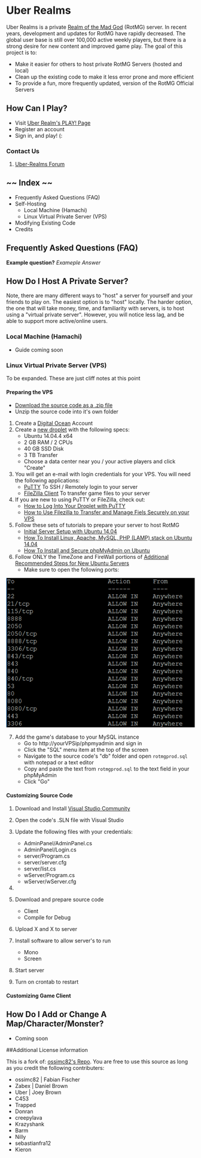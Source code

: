 # Uber Realms #

Uber Realms is a private [Realm of the Mad God](http://uber-realms.com/download.html) (RotMG) server. In recent years, development and updates for RotMG have rapidly decreased. The global user base is still over 100,000 active weekly players, but there is a strong desire for new content and improved game play. The goal of this project is to:

- Make it easier for others to host private RotMG Servers (hosted and local)
- Clean up the existing code to make it less error prone and more efficient
- To provide a fun, more frequently updated, version of the RotMG Official Servers


## How Can I Play? ##

- Visit [Uber Realm's PLAY! Page](http://uber-realms.com/play/)
- Register an account
- Sign in, and play! (:


### Contact Us ###

1. [Uber-Realms Forum](http://uber-realms.com/forum)


## ~~ Index ~~ ##

- Frequently Asked Questions (FAQ)
- Self-Hosting
	- Local Machine (Hamachi)
	- Linux Virtual Private Server (VPS)
- Modifying Existing Code
- Credits


## Frequently Asked Questions (FAQ) ##

**Example question?**
*Exameple Answer*

## How Do I Host A Private Server? ##

Note, there are many different ways to "host" a server for yourself and your friends to play on. The easiest option is to "host" locally. The harder option, the one that will take money, time, and familiarity with servers, is to host using a "virtual private server". However, you will notice less lag, and be able to support more active/online users.

### Local Machine (Hamachi) ###

- Guide coming soon

### Linux Virtual Private Server (VPS) ###

To be expanded. These are just cliff notes at this point

#### Preparing the VPS ####

- [Download the source code as a .zip file](https://github.com/djb-code/fabiano-swagger-of-doom/archive/master.zip)
- Unzip the source code into it's own folder

1. Create a [Digital Ocean](https://m.do.co/c/890ee383410b) Account
2. Create a [new droplet](https://cloud.digitalocean.com/droplets/new) with the following specs:
    - Ubuntu 14.04.4 x64
    - 2 GB RAM / 2 CPUs
    - 40 GB SSD Disk
    - 3 TB Transfer
    - Choose a data center near you / your active players and click "Create"
3. You will get an e-mail with login credentials for your VPS. You will need the following applications:
    - [PuTTY](http://www.chiark.greenend.org.uk/~sgtatham/putty/download.html) To SSH / Remotely login to your server
    - [FileZilla Client](https://filezilla-project.org/) To transfer game files to your server
4. If you are new to using PuTTY or FileZilla, check out:
    - [How to Log Into Your Droplet with PuTTY](https://www.digitalocean.com/community/tutorials/how-to-log-into-your-droplet-with-putty-for-windows-users)
    - [How to Use Filezilla to Transfer and Manage Fiels Securely on your VPS](https://www.digitalocean.com/community/tutorials/how-to-use-filezilla-to-transfer-and-manage-files-securely-on-your-vps)
5. Follow these sets of tutorials to prepare your server to host RotMG
    - [Initial Server Setup with Ubuntu 14.04](https://www.digitalocean.com/community/tutorials/initial-server-setup-with-ubuntu-14-04)
    - [How To Install Linux, Apache, MySQL, PHP (LAMP) stack on Ubuntu 14.04](https://www.digitalocean.com/community/tutorials/how-to-install-linux-apache-mysql-php-lamp-stack-on-ubuntu-14-04)
    - [How To Install and Secure phpMyAdmin on Ubuntu](https://www.digitalocean.com/community/tutorials/how-to-install-and-secure-phpmyadmin-on-ubuntu-12-04)
6. Follow ONLY the TimeZone and FireWall portions of [Additional Recommended Steps for New Ubuntu Servers](https://www.digitalocean.com/community/tutorials/additional-recommended-steps-for-new-ubuntu-14-04-servers)
    - Make sure to open the following ports:
 
![Open Ports](/docs/open-ports.png?raw=true "Open Ports")

7. Add the game's database to your MySQL instance
    - Go to http://yourVPSip/phpmyadmin and sign in
    - Click the "SQL" menu item at the top of the screen
    - Navigate to the source code's "db" folder and open `rotmgprod.sql` with notepad or a text editor
    - Copy and paste the text from `rotmgprod.sql` to the text field in your phpMyAdmin
    - Click "Go"
    

#### Customizing Source Code ####

1. Download and Install [Visual Studio Community](https://www.visualstudio.com/en-us/downloads/download-visual-studio-vs.aspx)
2. Open the code's .SLN file with Visual Studio
3. Update the following files with your credentials:
    - AdminPanel/AdminPanel.cs
    - AdminPanel/Login.cs
    - server/Program.cs
    - server/server.cfg
    - server/list.cs
    - wServer/Program.cs
    - wServer/wServer.cfg
11. 
    
7. Download and prepare source code
    - Client
    - Compile for Debug
8. Upload X and X to server
9. Install software to allow server's to run
    - Mono
    - Screen
10. Start server
11. Turn on crontab to restart


#### Customizing Game Client ####


## How Do I Add or Change A Map/Character/Monster? ##

- Coming soon


##Additional License information

This is a fork of: [ossimc82's Repo](https://github.com/ossimc82/fabiano-swagger-of-doom). You are free to use this source as long as you credit the following contributers:

- ossimc82 | Fabian Fischer
- Zabex | Daniel Brown
- Uber | Joey Brown
- C453
- Trapped
- Donran
- creepylava
- Krazyshank
- Barm
- Nilly
- sebastianfra12
- Kieron